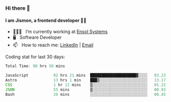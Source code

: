 ### Hi there 👋

#### I am Jismon, a frontend developer 👦🏻

- 🧑🏻‍💻   &nbsp; I’m currently working at <a href='https://www.ensolsystems.com/' target="_blank">Ensol Systems</a>
- 🖥   &nbsp; Software Developer
- 📫   &nbsp; How to reach me: <a href='https://www.linkedin.com/in/jismonthomas/'>LinkedIn</a> | <a href='mailto:hellojismonthomas@gmail.com'>Email</a>

Coding stat for last 30 days:
<!--START_SECTION:waka-->

```javascript
Total Time: 98 hrs 50 mins

JavaScript           82 hrs 21 mins  ████████████████████▓░░░░   83.23 %
Astro                13 hrs 1 min    ███▒░░░░░░░░░░░░░░░░░░░░░   13.17 %
CSS                  1 hr 12 mins    ▒░░░░░░░░░░░░░░░░░░░░░░░░   01.22 %
JSON                 55 mins         ▒░░░░░░░░░░░░░░░░░░░░░░░░   00.93 %
Bash                 26 mins         ░░░░░░░░░░░░░░░░░░░░░░░░░   00.45 %
```

<!--END_SECTION:waka-->

<!--
**jismonthomas/jismonthomas** is a ✨ _special_ ✨ repository because its `README.md` (this file) appears on your GitHub profile.

Here are some ideas to get you started:

- 🔭 I’m currently working on ...
- 🌱 I’m currently learning ...
- 👯 I’m looking to collaborate on ...
- 🤔 I’m looking for help with ...
- 💬 Ask me about ...
- 📫 How to reach me: ...
- 😄 Pronouns: ...
- ⚡ Fun fact: ...
-->
